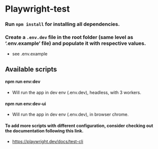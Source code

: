 # Playwright-test

### Run `npm install` for installing all dependencies.

### Create a `.env.dev` file in the root folder (same level as ‘.env.example’ file) and populate it with respective values.

- see .env.example

## Available scripts

#### npm run env:dev

- Will run the app in dev env (.env.dev), headless, with 3 workers.

#### npm run env:dev-ui

- Will run the app in dev env (.env.dev), in browser chrome.

#### To add more scripts with different configuration, consider checking out the documentation following this link.

- https://playwright.dev/docs/test-cli
